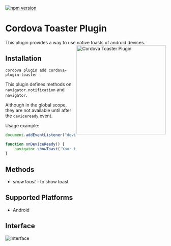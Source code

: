 [![npm version](https://badge.fury.io/js/cordova-plugin-toaster.svg)](https://badge.fury.io/js/cordova-plugin-toaster)

# Cordova Toaster Plugin

This plugin provides a way to use native toasts of android devices.
<img align="right" src="https://www.dropbox.com/s/tfk8hrkbw086f5x/toaster_plugin_logo.jpg?dl=1" alt="Cordova Toaster Plugin" height="280px">


## Installation

    cordova plugin add cordova-plugin-toaster

This plugin defines methods on `navigator.notification` and `navigator`.

Although in the global scope, they are not available until after the `deviceready` event.

Usage example:
```javascript
document.addEventListener("deviceready", onDeviceReady, false);

function onDeviceReady() {
    navigator.showToast('Your toast\'s text here');
}
```

## Methods

- *showToast* - to show toast


## Supported Platforms

- Android

## Interface

![Interface](https://www.dropbox.com/s/sqg5f7s4dnnj5im/toaster_plugin_preview.jpg?dl=1)


